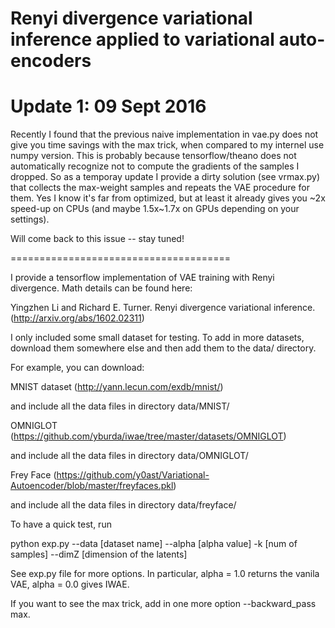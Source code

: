 # Renyi divergence variational inference applied to variational auto-encoders

# Update 1: 09 Sept 2016

Recently I found that the previous naive implementation in vae.py does not give you time savings with the max trick, when compared to my internel use numpy version. This is probably because tensorflow/theano does not automatically recognize not to compute the gradients of the samples I dropped. 
So as a temporay update I provide a dirty solution (see vrmax.py) that collects the max-weight samples and repeats the VAE procedure for them. Yes I know it's far from optimized, but at least it already gives you ~2x speed-up on CPUs (and maybe 1.5x~1.7x on GPUs depending on your settings).

Will come back to this issue -- stay tuned! 

======================================

I provide a tensorflow implementation of VAE training with Renyi divergence. Math details can be found here:

Yingzhen Li and Richard E. Turner. Renyi divergence variational inference. 
(http://arxiv.org/abs/1602.02311)

I only included some small dataset for testing. To add in more datasets, download them somewhere else and then add them to the data/ directory.

For example, you can download:

MNIST dataset (http://yann.lecun.com/exdb/mnist/)

and include all the data files in directory data/MNIST/

OMNIGLOT (https://github.com/yburda/iwae/tree/master/datasets/OMNIGLOT)

and include all the data files in directory data/OMNIGLOT/

Frey Face (https://github.com/y0ast/Variational-Autoencoder/blob/master/freyfaces.pkl)

and include all the data files in directory data/freyface/

To have a quick test, run 

python exp.py --data [dataset name] --alpha [alpha value] -k [num of samples] --dimZ [dimension of the latents]

See exp.py file for more options. In particular, alpha = 1.0 returns the vanila VAE, alpha = 0.0 gives IWAE. 

If you want to see the max trick, add in one more option --backward_pass max.
